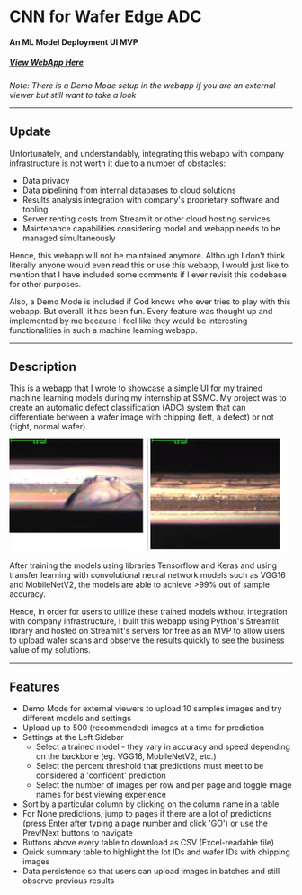 # CNN for Wafer Edge ADC
#### An ML Model Deployment UI MVP
##### [View WebApp Here](https://share.streamlit.io/zhermin/ssmc "My Machine Learning WebApp")
*Note: There is a Demo Mode setup in the webapp if you are an external viewer but still want to take a look*  

---

## Update

Unfortunately, and understandably, integrating this webapp with company infrastructure is not worth it due to a number of obstacles:
* Data privacy
* Data pipelining from internal databases to cloud solutions
* Results analysis integration with company's proprietary software and tooling
* Server renting costs from Streamlit or other cloud hosting services
* Maintenance capabilities considering model and webapp needs to be managed simultaneously

Hence, this webapp will not be maintained anymore. Although I don't think literally anyone would even read this or use this webapp, I would just like to mention that I have included some comments if I ever revisit this codebase for other purposes. 

Also, a Demo Mode is included if God knows who ever tries to play with this webapp. But overall, it has been fun. Every feature was thought up and implemented by me because I feel like they would be interesting functionalities in such a machine learning webapp. 

---

## Description

This is a webapp that I wrote to showcase a simple UI for my trained machine learning models during my internship at SSMC. My project was to create an automatic defect classification (ADC) system that can differentiate between a wafer image with chipping (left, a defect) or not (right, normal wafer). 

<p float="middle">
    <img src="demo/FAB1_BESUK666_1_SUK666-16H2_91_1_20210728052910_000.jpg" alt="Chipping Image" title="Chipping Image" style="width:49%;"/>
    <img src="demo/FAB1_BES9C998_1_S9C998-09A3_462_1_20210914085456_000.jpg" alt="Non-Chipping Image" title="Non-Chipping Image" style="width:49%;"/>
</p>

After training the models using libraries Tensorflow and Keras and using transfer learning with convolutional neural network models such as VGG16 and MobileNetV2, the models are able to achieve >99% out of sample accuracy. 

Hence, in order for users to utilize these trained models without integration with company infrastructure, I built this webapp using Python's Streamlit library and hosted on Streamlit's servers for free as an MVP to allow users to upload wafer scans and observe the results quickly to see the business value of my solutions. 

---

## Features

* Demo Mode for external viewers to upload 10 samples images and try different models and settings
* Upload up to 500 (recommended) images at a time for prediction
* Settings at the Left Sidebar
    * Select a trained model - they vary in accuracy and speed depending on the backbone (eg. VGG16, MobileNetV2, etc.)
    * Select the percent threshold that predictions must meet to be considered a 'confident' prediction
    * Select the number of images per row and per page and toggle image names for best viewing experience
* Sort by a particular column by clicking on the column name in a table
* For None predictions, jump to pages if there are a lot of predictions (press Enter after typing a page number and click 'GO') or use the Prev/Next buttons to navigate
* Buttons above every table to download as CSV (Excel-readable file)
* Quick summary table to highlight the lot IDs and wafer IDs with chipping images
* Data persistence so that users can upload images in batches and still observe previous results